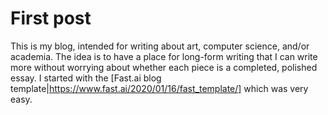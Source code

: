 # First post

This is my blog, intended for writing about art, computer science, and/or academia. The idea is to have a place for long-form writing that I can write more without worrying about whether each piece is a completed, polished essay. I started with the [Fast.ai blog template|https://www.fast.ai/2020/01/16/fast_template/] which was very easy.
